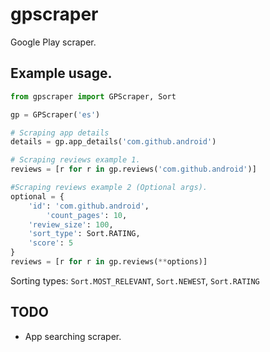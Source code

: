 # gpscraper

Google Play scraper.

## Example usage.

```python
from gpscraper import GPScraper, Sort

gp = GPScraper('es')

# Scraping app details
details = gp.app_details('com.github.android')

# Scraping reviews example 1.
reviews = [r for r in gp.reviews('com.github.android')]

#Scraping reviews example 2 (Optional args).
optional = {
	'id': 'com.github.android',
        'count_pages': 10,
	'review_size': 100,
	'sort_type': Sort.RATING,
	'score': 5
}
reviews = [r for r in gp.reviews(**options)]
```

Sorting types: `Sort.MOST_RELEVANT`, `Sort.NEWEST`, `Sort.RATING`


## TODO
- App searching scraper.
